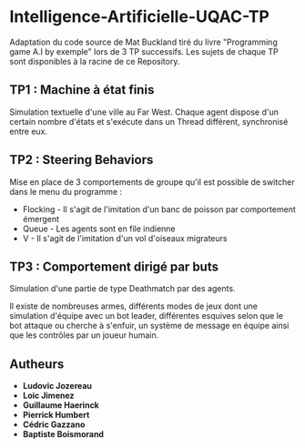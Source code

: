 # Intelligence-Artificielle-UQAC-TP

Adaptation du code source de Mat Buckland tiré du livre "Programming game A.I by exemple" lors de 3 TP successifs. Les sujets de chaque TP sont disponibles à la racine de ce Repository.

## TP1 : Machine à état finis

Simulation textuelle d'une ville au Far West. Chaque agent dispose d'un certain nombre d'états et s'exécute dans un Thread différent, synchronisé entre eux.

## TP2 : Steering Behaviors

Mise en place de 3 comportements de groupe qu'il est possible de switcher dans le menu du programme :

* Flocking - Il s'agit de l'imitation d'un banc de poisson par comportement émergent
* Queue - Les agents sont en file indienne
* V - Il s'agit de l'imitation d'un vol d'oiseaux migrateurs

## TP3 : Comportement dirigé par buts

Simulation d'une partie de type Deathmatch par des agents.

Il existe de nombreuses armes, différents modes de jeux dont une simulation d'équipe avec un bot leader, différentes esquives selon que le bot attaque ou cherche à s'enfuir, un système de message en équipe ainsi que les contrôles par un joueur humain.

## Autheurs

* **Ludovic Jozereau**
* **Loic Jimenez**
* **Guillaume Haerinck**
* **Pierrick Humbert**
* **Cédric Gazzano**
* **Baptiste Boismorand**
